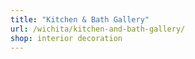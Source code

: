 ```yaml
---
title: "Kitchen & Bath Gallery"
url: /wichita/kitchen-and-bath-gallery/
shop: interior decoration
---
```

